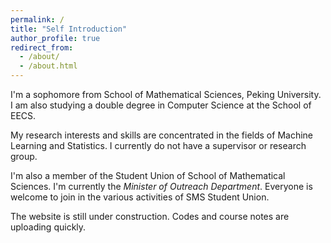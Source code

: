 ```yaml
---
permalink: /
title: "Self Introduction"
author_profile: true
redirect_from: 
  - /about/
  - /about.html
---
```


I'm a sophomore from School of Mathematical Sciences, Peking University. I am also studying a double degree in Computer Science at the School of EECS.



My research interests and skills are concentrated in the fields of Machine Learning and Statistics. I currently do not have a supervisor or research group.



I'm also a member of the Student Union of School of Mathematical Sciences. I'm currently the *Minister of Outreach Department*. Everyone is welcome to join in the various activities of SMS Student Union.



The website is still under construction. Codes and course notes are uploading quickly.
